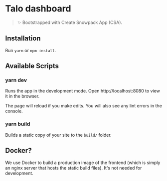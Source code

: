 # Talo dashboard

> ✨ Bootstrapped with Create Snowpack App (CSA).

## Installation

Run `yarn` or `npm install`.

## Available Scripts

### yarn dev

Runs the app in the development mode.
Open http://localhost:8080 to view it in the browser.

The page will reload if you make edits.
You will also see any lint errors in the console.

### yarn build

Builds a static copy of your site to the `build/` folder.

## Docker?

We use Docker to build a production image of the frontend (which is simply an nginx server that hosts the static build files). It's not needed for development.